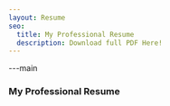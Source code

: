 ```yaml
---
layout: Resume
seo:
  title: My Professional Resume
  description: Download full PDF Here!
---
```



---main
### My Professional Resume

<Resume />